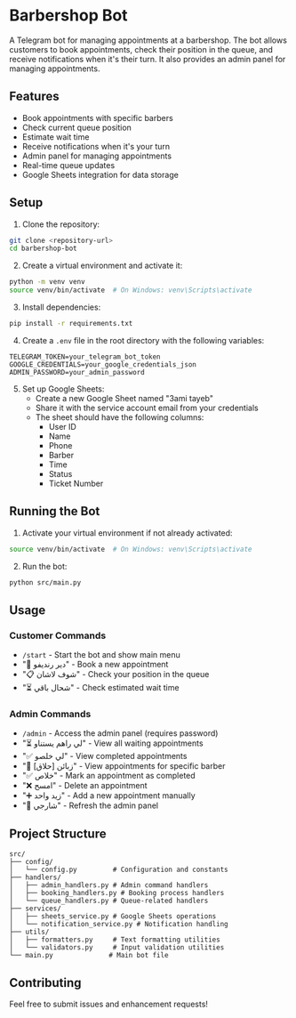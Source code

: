 # Barbershop Bot

A Telegram bot for managing appointments at a barbershop. The bot allows customers to book appointments, check their position in the queue, and receive notifications when it's their turn. It also provides an admin panel for managing appointments.

## Features

- Book appointments with specific barbers
- Check current queue position
- Estimate wait time
- Receive notifications when it's your turn
- Admin panel for managing appointments
- Real-time queue updates
- Google Sheets integration for data storage

## Setup

1. Clone the repository:

```bash
git clone <repository-url>
cd barbershop-bot
```

2. Create a virtual environment and activate it:

```bash
python -m venv venv
source venv/bin/activate  # On Windows: venv\Scripts\activate
```

3. Install dependencies:

```bash
pip install -r requirements.txt
```

4. Create a `.env` file in the root directory with the following variables:

```
TELEGRAM_TOKEN=your_telegram_bot_token
GOOGLE_CREDENTIALS=your_google_credentials_json
ADMIN_PASSWORD=your_admin_password
```

5. Set up Google Sheets:
   - Create a new Google Sheet named "3ami tayeb"
   - Share it with the service account email from your credentials
   - The sheet should have the following columns:
     - User ID
     - Name
     - Phone
     - Barber
     - Time
     - Status
     - Ticket Number

## Running the Bot

1. Activate your virtual environment if not already activated:

```bash
source venv/bin/activate  # On Windows: venv\Scripts\activate
```

2. Run the bot:

```bash
python src/main.py
```

## Usage

### Customer Commands

- `/start` - Start the bot and show main menu
- "📅 دير رنديفو" - Book a new appointment
- "📋 شوف لاشان" - Check your position in the queue
- "⏳ شحال باقي" - Check estimated wait time

### Admin Commands

- `/admin` - Access the admin panel (requires password)
- "⏳ لي راهم يستناو" - View all waiting appointments
- "✅ لي خلصو" - View completed appointments
- "👤 زبائن [حلاق]" - View appointments for specific barber
- "✅ خلاص" - Mark an appointment as completed
- "❌ امسح" - Delete an appointment
- "➕ زيد واحد" - Add a new appointment manually
- "🔄 شارجي" - Refresh the admin panel

## Project Structure

```
src/
├── config/
│   └── config.py         # Configuration and constants
├── handlers/
│   ├── admin_handlers.py # Admin command handlers
│   ├── booking_handlers.py # Booking process handlers
│   └── queue_handlers.py # Queue-related handlers
├── services/
│   ├── sheets_service.py # Google Sheets operations
│   └── notification_service.py # Notification handling
├── utils/
│   ├── formatters.py     # Text formatting utilities
│   └── validators.py     # Input validation utilities
└── main.py              # Main bot file
```

## Contributing

Feel free to submit issues and enhancement requests!
